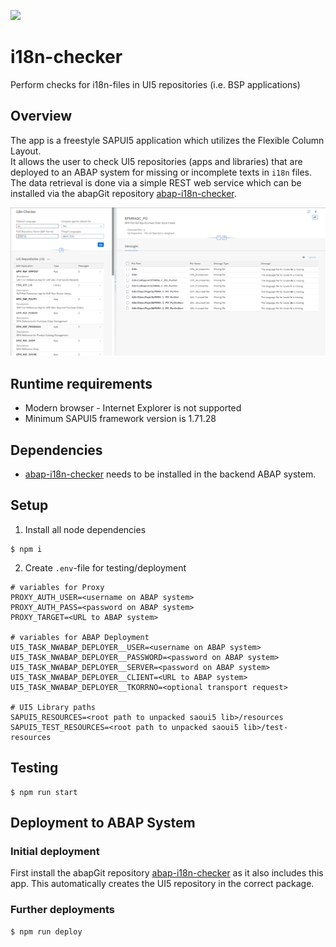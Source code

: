 ![](https://img.shields.io/badge/SAPUI5-v1.71.28+-green)
# i18n-checker
Perform checks for i18n-files in UI5 repositories (i.e. BSP applications)

## Overview
The app is a freestyle SAPUI5 application which utilizes the Flexible Column Layout.  
It allows the user to check UI5 repositories (apps and libraries) that are deployed to an ABAP system for missing or incomplete texts in `i18n` files.  
The data retrieval is done via a simple REST web service which can be installed via the abapGit repository [abap-i18n-checker](https://github.com/stockbal/abap-i18n-checker). 

![image](img/app-design.png)

## Runtime requirements
- Modern browser - Internet Explorer is not supported
- Minimum SAPUI5 framework version is 1.71.28

## Dependencies
- [abap-i18n-checker](https://github.com/stockbal/abap-i18n-checker) needs to be installed in the backend ABAP system. 

## Setup
1) Install all node dependencies
```
$ npm i
```
2) Create `.env`-file for testing/deployment
```env
# variables for Proxy
PROXY_AUTH_USER=<username on ABAP system>
PROXY_AUTH_PASS=<password on ABAP system>
PROXY_TARGET=<URL to ABAP system>

# variables for ABAP Deployment
UI5_TASK_NWABAP_DEPLOYER__USER=<username on ABAP system>
UI5_TASK_NWABAP_DEPLOYER__PASSWORD=<password on ABAP system>
UI5_TASK_NWABAP_DEPLOYER__SERVER=<password on ABAP system>
UI5_TASK_NWABAP_DEPLOYER__CLIENT=<URL to ABAP system>
UI5_TASK_NWABAP_DEPLOYER__TKORRNO=<optional transport request>

# UI5 Library paths
SAPUI5_RESOURCES=<root path to unpacked saoui5 lib>/resources
SAPUI5_TEST_RESOURCES=<root path to unpacked saoui5 lib>/test-resources
```

## Testing
```
$ npm run start
```

## Deployment to ABAP System

### Initial deployment
First install the abapGit repository [abap-i18n-checker](https://github.com/stockbal/abap-i18n-checker) as it also includes this app. This automatically creates the UI5 repository in the correct package. 

### Further deployments

```
$ npm run deploy
```
